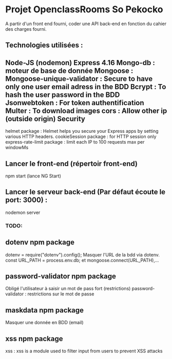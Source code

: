 # Projet OpenclassRooms So Pekocko

A partir d'un front end fourni, coder une API back-end en fonction du cahier des charges fourni. 

## Technologies utilisées :
Node-JS (nodemon)
Express 4.16
Mongo-db : moteur de base de donnée
Mongoose : 
Mongoose-unique-validator : Secure to have only one user email adress in the BDD
Bcrypt : To hash the user password in the BDD
Jsonwebtoken : For token authentification
Multer : To download images
cors : Allow other ip (outside origin)
Security
--------
helmet package : Helmet helps you secure your Express apps by setting various HTTP headers.
cookieSession package : for HTTP session only
express-rate-limit package : limit each IP to 100 requests max per windowMs

## Lancer le front-end (répertoir front-end)
npm start (lance NG Start)

## Lancer le serveur back-end (Par défaut écoute le port: 3000) :
nodemon server



### TODO:

dotenv npm package
------------------
dotenv = require("dotenv").config();
Masquer l'URL de la bdd via dotenv.
const URL_PATH = process.env.db;
et mongoose.connect(URL_PATH),...

password-validator npm package
------------------------------
Obligé l'utilisateur à saisir un mot de pass fort (restrictions)
password-validator : restrictions sur le mot de passe

maskdata npm package
--------------------
Masquer une donnée en BDD (email)

xss npm package
---------------
xss : xss is a module used to filter input from users to prevent XSS attacks


